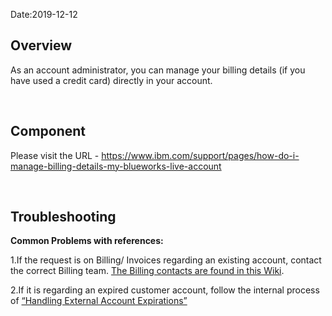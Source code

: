 Date:2019-12-12

## Overview 

As an account administrator, you can manage your billing details (if you have used a credit card) directly in your account. 

&nbsp;
## Component 

Please visit the URL - https://www.ibm.com/support/pages/how-do-i-manage-billing-details-my-blueworks-live-account

&nbsp;
## Troubleshooting 

**Common Problems with references:** 

1.If the request is on Billing/ Invoices regarding an existing account, contact the correct Billing team. 
[The Billing contacts are found in this Wiki](https://w3-connections.ibm.com/wikis/home?lang=en-us#!/wiki/W415e0ec58a85_4b75_b9d4_f172a6e1e57d/page/Billing%20Issues%20and%20Billing%20Team%20Contacts). 

2.If it is regarding an expired customer account, follow the internal process of [“Handling External Account Expirations”](https://w3-connections.ibm.com/wikis/home?lang=en-us#!/wiki/W415e0ec58a85_4b75_b9d4_f172a6e1e57d/page/Process%20for%20Handling%20External%20Account%20Expirations) 

